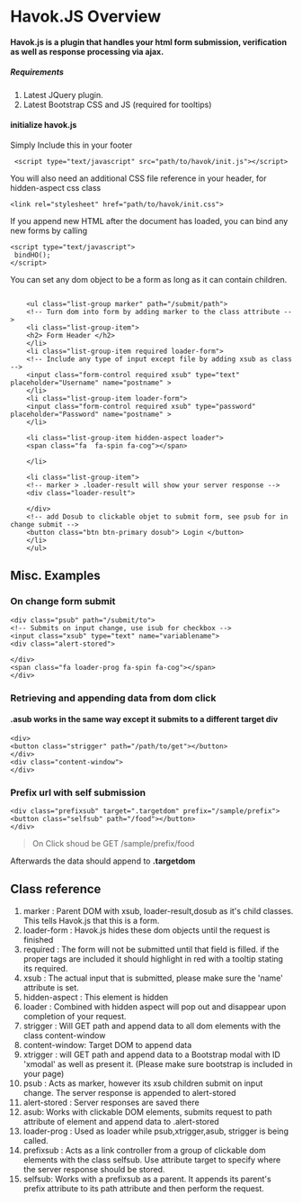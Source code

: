# Havok.JS Overview
#### Havok.js is a plugin that handles your html form submission, verification as well as response processing via ajax.
##### Requirements
1. Latest JQuery plugin.
2. Latest Bootstrap CSS and JS (required for tooltips)

#### initialize havok.js
 Simply Include this in your footer

	 <script type="text/javascript" src="path/to/havok/init.js"></script>

You will also need an additional CSS file reference in your header, for hidden-aspect css class

	<link rel="stylesheet" href="path/to/havok/init.css">


If you append new HTML after the document has loaded, you can bind any new forms by calling

	
	<script type="text/javascript">
	 bindHO();
	</script>

You can set any dom object to be a form as long as it can contain children.
```
	
	<ul class="list-group marker" path="/submit/path">
	<!-- Turn dom into form by adding marker to the class attribute -->
	<li class="list-group-item">
	<h2> Form Header </h2>
	</li>
	<li class="list-group-item required loader-form">
	<!-- Include any type of input except file by adding xsub as class -->
	<input class="form-control required xsub" type="text" placeholder="Username" name="postname" >
	</li>
	<li class="list-group-item loader-form">
	<input class="form-control required xsub" type="password" placeholder="Password" name="postname" >
	</li>
	
	<li class="list-group-item hidden-aspect loader">
	<span class="fa  fa-spin fa-cog"></span>
	
	</li>
	
	<li class="list-group-item">
	<!-- marker > .loader-result will show your server response -->
	<div class="loader-result">
	
	</div>
	<!-- add Dosub to clickable objet to submit form, see psub for in change submit -->
	<button class="btn btn-primary dosub"> Login </button>
	</li>
	</ul>
```

## Misc. Examples
### On change form submit
	<div class="psub" path="/submit/to">
	<!-- Submits on input change, use isub for checkbox -->
	<input class="xsub" type="text" name="variablename">
	<div class="alert-stored">
	
	</div> 
	<span class="fa loader-prog fa-spin fa-cog"></span>
	</div>
	
### Retrieving and appending data from dom click
#### .asub works in the same way except it submits to a different target div

	<div>
	<button class="strigger" path="/path/to/get"></button>
	</div>
	<div class="content-window">
	</div>
	
	
### Prefix url with self submission
	<div class="prefixsub" target=".targetdom" prefix="/sample/prefix">
	<button class="selfsub" path="/food"></button>
	</div>

> On Click shoud be  GET /sample/prefix/food

Afterwards the data should append to **.targetdom**

## Class reference
1. marker : Parent DOM with xsub, loader-result,dosub as it's child classes. This tells Havok.js that this is a form.
2. loader-form : Havok.js hides these dom objects until the request is finished
3. required : The form will not be submitted until that field is filled. if the proper tags are included it should highlight in red with a tooltip stating its required.
4. xsub : The actual input that is submitted, please make sure the 'name' attribute is set.
5. hidden-aspect : This element is hidden
6. loader : Combined with hidden aspect will pop out and disappear upon completion of your request. 
7. strigger : Will GET path and append data to all dom elements with the class content-window
8. content-window: Target DOM to append data
9. xtrigger : will GET path and append data to a Bootstrap modal with ID 'xmodal' as well as present it. (Please make sure bootstrap is included in your page)
10. psub : Acts as marker, however its xsub children submit on input change. The server response is appended to alert-stored
11. alert-stored : Server responses are saved there
12. asub: Works with clickable DOM elements, submits request to path attribute of element and append data to .alert-stored
13. loader-prog : Used as loader while psub,xtrigger,asub, strigger is being called.
14. prefixsub : Acts as a link controller from a group of clickable dom elements with the class selfsub. Use attribute target to specify where the server response should be stored.
15. selfsub: Works with a prefixsub as a parent. It appends its parent's prefix attribute to its path attribute and then perform the request.


